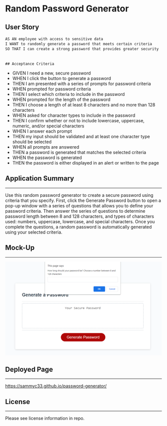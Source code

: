 # Random Password Generator

## User Story

```
AS AN employee with access to sensitive data
I WANT to randomly generate a password that meets certain criteria
SO THAT I can create a strong password that provides greater security


## Acceptance Criteria

```
- GIVEN I need a new, secure password
- WHEN I click the button to generate a password
- THEN I am presented with a series of prompts for password criteria
- WHEN prompted for password criteria
- THEN I select which criteria to include in the password
- WHEN prompted for the length of the password
- THEN I choose a length of at least 8 characters and no more than 128 characters
- WHEN asked for character types to include in the password
- THEN I confirm whether or not to include lowercase, uppercase, numeric, and/or special characters
- WHEN I answer each prompt
- THEN my input should be validated and at least one character type should be selected
- WHEN all prompts are answered
- THEN a password is generated that matches the selected criteria
- WHEN the password is generated
- THEN the password is either displayed in an alert or written to the page


## Application Summary

---
Use this random password generator to create a secure password using criteria that you specify.
First, click the Generate Password button to open a pop-up window with a series of questions that allows you to define your password criteria. 
Then answer the series of questions to determine password length between 8 and 128 characters, and types of characters used: numbers, uppercase, lowercase, and special characters. 
Once you complete the questions, a random password is automatically generated using your selected criteria. 


## Mock-Up

---
![password-generator](https://github.com/sammyc33/password-generator/blob/main/assets/images/pwgen.png)


## Deployed Page

---
https://sammyc33.github.io/password-generator/


## License

---
Please see license information in repo. 
